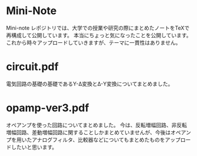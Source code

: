 # Mini-Note
Mini-note レポジトリでは、大学での授業や研究の際にまとめたノートをTeXで再構成して公開しています。
本当にちょっと気になったことを公開しています。
これから時々アップロードしていきますが、テーマに一貫性はありません。

# circuit.pdf
電気回路の基礎の基礎であるY-Δ変換とΔ-Y変換についてまとめました。

# opamp-ver3.pdf
オペアンプを使った回路についてまとめました。
今は、反転増幅回路、非反転増幅回路、差動増幅回路に関することしかまとめていませんが、今後はオペアンプを用いたアナログフィルタ、比較器などについてもまとめたものをアップロードしたいと思います。

